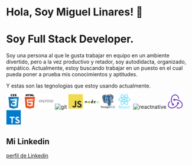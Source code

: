 
# Hola, Soy Miguel Linares! 👋

# Soy Full Stack Developer.
    
Soy una persona al que le gusta trabajar en equipo en un ambiente divertido, pero a la vez productivo y retador, soy autodidacta, organizado, empático.
Actualmente, estoy buscando trabajar en un puesto en el cual pueda poner a prueba mis conocimientos y aptitudes.

Y estas son las tegnologias que estoy usando actualmente.

<p align="left">
  <img src="https://raw.githubusercontent.com/devicons/devicon/master/icons/css3/css3-original-wordmark.svg" alt="css3" width="40" height="40"/>

  <img src="https://raw.githubusercontent.com/devicons/devicon/master/icons/html5/html5-original-wordmark.svg" alt="html5" width="40" height="40"/>

  <img src="https://raw.githubusercontent.com/devicons/devicon/master/icons/express/express-original-wordmark.svg" alt="express" width="40" height="40"/>

  <img src="https://www.vectorlogo.zone/logos/git-scm/git-scm-icon.svg" alt="git" width="40" height="40"/>
  
  <img src="https://raw.githubusercontent.com/devicons/devicon/master/icons/javascript/javascript-original.svg" alt="javascript" width="40" height="40"/>

  <img src="https://raw.githubusercontent.com/devicons/devicon/master/icons/nodejs/nodejs-original-wordmark.svg" alt="nodejs" width="40" height="40"/>

  <img src="https://raw.githubusercontent.com/devicons/devicon/master/icons/postgresql/postgresql-original-wordmark.svg" alt="postgresql" width="40" height="40"/>

  <img src="https://raw.githubusercontent.com/devicons/devicon/master/icons/react/react-original-wordmark.svg" alt="react" width="40" height="40"/>

  <img src="https://reactnative.dev/img/header_logo.svg" alt="reactnative" width="40" height="40"/>

  <img src="https://raw.githubusercontent.com/devicons/devicon/master/icons/redux/redux-original.svg" alt="redux" width="40" height="40"/>

  <img src="https://raw.githubusercontent.com/devicons/devicon/master/icons/typescript/typescript-original.svg" alt="typescript" width="40" height="40"/>
</p>

## Mi Linkedin

<a  href="https://www.linkedin.com/in/miguel-linares-gamez/">perfil de Linkedin</a>